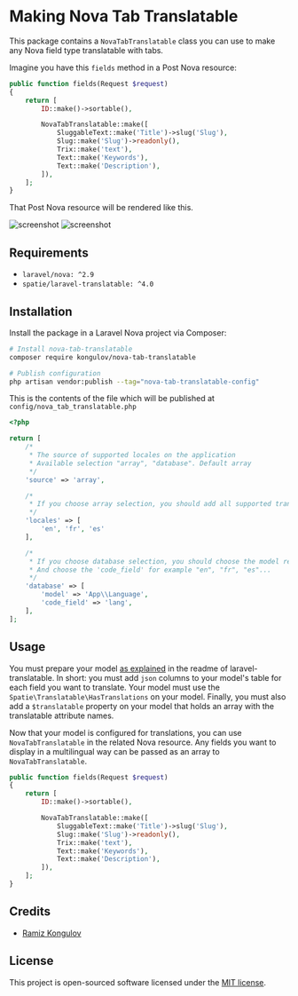 # Making Nova Tab Translatable

This package contains a `NovaTabTranslatable` class you can use to make any Nova field type translatable with tabs.

Imagine you have this `fields` method in a Post Nova resource:

```php
public function fields(Request $request)
{
    return [
        ID::make()->sortable(),

        NovaTabTranslatable::make([
            SluggableText::make('Title')->slug('Slug'),
            Slug::make('Slug')->readonly(),
            Trix::make('text'),
            Text::make('Keywords'),
            Text::make('Description'),
        ]),
    ];
}
```

That Post Nova resource will be rendered like this.

![screenshot](https://kongulov.github.io/sitescreenshots/kongulov_nova-tab-translatable_1.png?v=4)
![screenshot](https://kongulov.github.io/sitescreenshots/kongulov_nova-tab-translatable_2.png?v=4)

## Requirements

- `laravel/nova: ^2.9`
- `spatie/laravel-translatable: ^4.0`

## Installation

Install the package in a Laravel Nova project via Composer:

```bash
# Install nova-tab-translatable
composer require kongulov/nova-tab-translatable

# Publish configuration
php artisan vendor:publish --tag="nova-tab-translatable-config"
```

This is the contents of the file which will be published at `config/nova_tab_translatable.php`
```php
<?php

return [
    /*
     * The source of supported locales on the application
     * Available selection "array", "database". Default array
     */
    'source' => 'array',

    /*
     * If you choose array selection, you should add all supported translation on it as "code"
     */
    'locales' => [
        'en', 'fr', 'es'
    ],

    /*
     * If you choose database selection, you should choose the model responsible for retrieving supported translations
     * And choose the 'code_field' for example "en", "fr", "es"...
     */
    'database' => [
        'model' => 'App\\Language',
        'code_field' => 'lang',
    ],
];
```

## Usage

You must prepare your model [as explained](https://github.com/spatie/laravel-translatable#making-a-model-translatable) in the readme of laravel-translatable. In short: you must add `json` columns to your model's table for each field you want to translate. Your model must use the `Spatie\Translatable\HasTranslations` on your model. Finally, you must also add a `$translatable` property on your model that holds an array with the translatable attribute names.

Now that your model is configured for translations, you can use `NovaTabTranslatable` in the related Nova resource. Any fields you want to display in a multilingual way can be passed as an array to `NovaTabTranslatable`. 

```php
public function fields(Request $request)
{
    return [
        ID::make()->sortable(),

        NovaTabTranslatable::make([
            SluggableText::make('Title')->slug('Slug'),
            Slug::make('Slug')->readonly(),
            Trix::make('text'),
            Text::make('Keywords'),
            Text::make('Description'),
        ]),
    ];
}
```

## Credits

- [Ramiz Kongulov](https://github.com/kongulov)

## License

This project is open-sourced software licensed under the [MIT license](LICENSE.md).
